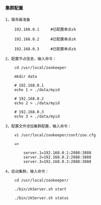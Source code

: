 
#### 集群配置
	
	1，服务器准备
		
		192.168.0.1		#已配置单点zk
		
		192.168.0.2		#已配置单点zk
		
		192.168.0.3		#已配置单点zk
		
	2，配置节点信息，输入命令：
		
		cd /usr/local/zookeeper
		
		mkdir data
		
		# 192.168.0.1
		echo 1 > ./data/myid
		
		# 192.168.0.2
		echo 2 > ./data/myid
		
		# 192.168.0.3
		echo 3 > ./data/myid
	
	3，配置文件添加集群配置，输入命令：
	
		vi /usr/local/zookeeper/conf/zoo.cfg
		
		=> 
					
			server.1=192.168.0.1:2888:3888
			server.2=192.168.0.2:2888:3888
			server.3=192.168.0.3:2888:3888
	
	4，启动集群，输入命令：
	
		cd /usr/local/zookeeper/
		
		./bin/zkServer.sh start
		
		./bin/zkServer.sh status


